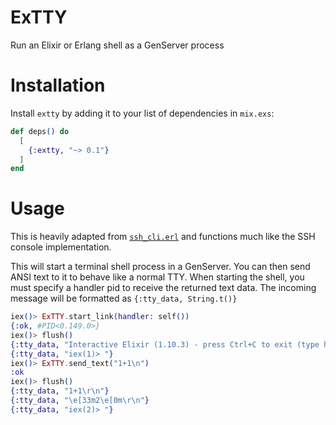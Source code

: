 # ExTTY

Run an Elixir or Erlang shell as a GenServer process

# Installation

Install `extty` by adding it to your list of dependencies in `mix.exs`:

```elixir
def deps() do
  [
    {:extty, "~> 0.1"}
  ]
end
```

# Usage

This is heavily adapted from [`ssh_cli.erl`](https://github.com/erlang/otp/blob/master/lib/ssh/src/ssh_cli.erl)
and functions much like the SSH console implementation.

This will start a terminal shell process in a GenServer. You can then send ANSI text
to it to behave like a normal TTY. When starting the shell, you must specify a handler
pid to receive the returned text data. The incoming message will be formatted as
`{:tty_data, String.t()}`

```elixir
iex()> ExTTY.start_link(handler: self())
{:ok, #PID<0.149.0>}
iex()> flush()
{:tty_data, "Interactive Elixir (1.10.3) - press Ctrl+C to exit (type h() ENTER for help)\r\n"}
{:tty_data, "iex(1)> "}
iex()> ExTTY.send_text("1+1\n")
:ok
iex()> flush()
{:tty_data, "1+1\r\n"}
{:tty_data, "\e[33m2\e[0m\r\n"}
{:tty_data, "iex(2)> "}
```
